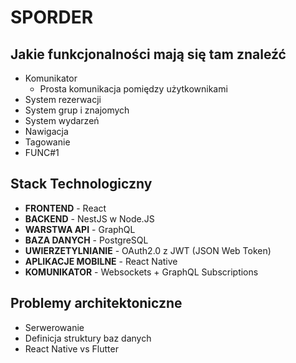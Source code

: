 # SPORDER

## Jakie funkcjonalności mają się tam znaleźć
- Komunikator
  - Prosta komunikacja pomiędzy użytkownikami
- System rezerwacji
- System grup i znajomych
- System wydarzeń
- Nawigacja
- Tagowanie
- FUNC#1

## Stack Technologiczny

- **FRONTEND** - React
- **BACKEND** - NestJS w Node.JS
- **WARSTWA API** - GraphQL
- **BAZA DANYCH** - PostgreSQL
- **UWIERZETYLNIANIE** - OAuth2.0 z JWT (JSON Web Token)
- **APLIKACJE MOBILNE** - React Native
- **KOMUNIKATOR** - Websockets + GraphQL Subscriptions

## Problemy architektoniczne
- Serwerowanie
- Definicja struktury baz danych
- React Native vs Flutter
